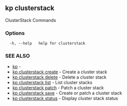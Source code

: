 ## kp clusterstack

ClusterStack Commands

### Options

```
  -h, --help   help for clusterstack
```

### SEE ALSO

* [kp](kp.md)	 - 
* [kp clusterstack create](kp_clusterstack_create.md)	 - Create a cluster stack
* [kp clusterstack delete](kp_clusterstack_delete.md)	 - Delete a cluster stack
* [kp clusterstack list](kp_clusterstack_list.md)	 - List cluster stacks
* [kp clusterstack patch](kp_clusterstack_patch.md)	 - Patch a cluster stack
* [kp clusterstack save](kp_clusterstack_save.md)	 - Create or patch a cluster stack
* [kp clusterstack status](kp_clusterstack_status.md)	 - Display cluster stack status

